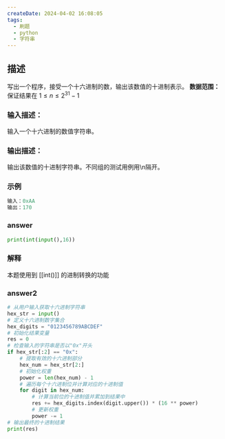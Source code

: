 ```yaml
---
createDate: 2024-04-02 16:08:05
tags:
  - 刷题
  - python
  - 字符串
---
```

## **描述**
写出一个程序，接受一个十六进制的数，输出该数值的十进制表示。
**数据范围：** 保证结果在 $1\le n \le 2^{31}-1$
### **输入描述：**
输入一个十六进制的数值字符串。
### **输出描述：**
输出该数值的十进制字符串。不同组的测试用例用\n隔开。
### **示例**
```python
输入：0xAA
输出：170
```
 ### **answer**
 ```python
 print(int(input(),16))
 ```
### **解释**
本题使用到 [[int()]] 的进制转换的功能
### **answer2**
```python
# 从用户输入获取十六进制字符串
hex_str = input()
# 定义十六进制数字集合
hex_digits = "0123456789ABCDEF"
# 初始化结果变量
res = 0
# 检查输入的字符串是否以"0x"开头
if hex_str[:2] == "0x":
    # 提取有效的十六进制部分
    hex_num = hex_str[2:]
    # 初始化权重
    power = len(hex_num) - 1
    # 遍历每个十六进制位并计算对应的十进制值
    for digit in hex_num:
        # 计算当前位的十进制值并累加到结果中
        res += hex_digits.index(digit.upper()) * (16 ** power)
        # 更新权重
        power -= 1
# 输出最终的十进制结果
print(res)
```
